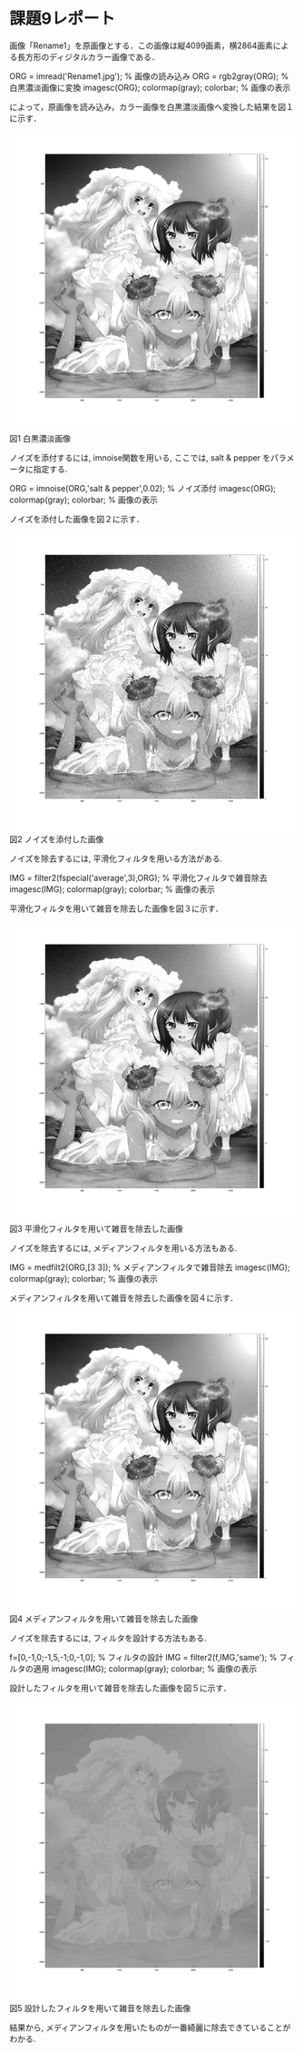 # 課題9レポート

画像「Rename1」を原画像とする．この画像は縦4099画素，横2864画素による長方形のディジタルカラー画像である．

ORG = imread('Rename1.jpg'); % 画像の読み込み
ORG = rgb2gray(ORG); % 白黒濃淡画像に変換
imagesc(ORG); colormap(gray); colorbar; % 画像の表示

によって，原画像を読み込み，カラー画像を白黒濃淡画像へ変換した結果を図１に示す．

![原画像](https://github.com/shui16ec/lecture_image_processing/blob/master/image/kadai9_1.png?raw=true)  
図1 白黒濃淡画像

ノイズを添付するには, imnoise関数を用いる, ここでは, salt & pepper をパラメータに指定する. 

ORG = imnoise(ORG,'salt & pepper',0.02); % ノイズ添付
imagesc(ORG); colormap(gray); colorbar; % 画像の表示

ノイズを添付した画像を図２に示す．

![原画像](https://github.com/shui16ec/lecture_image_processing/blob/master/image/kadai9_2.png?raw=true)  
図2 ノイズを添付した画像

ノイズを除去するには, 平滑化フィルタを用いる方法がある. 

IMG = filter2(fspecial('average',3),ORG); % 平滑化フィルタで雑音除去
imagesc(IMG); colormap(gray); colorbar; % 画像の表示

平滑化フィルタを用いて雑音を除去した画像を図３に示す．

![原画像](https://github.com/shui16ec/lecture_image_processing/blob/master/image/kadai9_3.png?raw=true)  
図3 平滑化フィルタを用いて雑音を除去した画像

ノイズを除去するには, メディアンフィルタを用いる方法もある. 

IMG = medfilt2(ORG,[3 3]); % メディアンフィルタで雑音除去
imagesc(IMG); colormap(gray); colorbar; % 画像の表示

メディアンフィルタを用いて雑音を除去した画像を図４に示す．

![原画像](https://github.com/shui16ec/lecture_image_processing/blob/master/image/kadai9_4.png?raw=true)  
図4 メディアンフィルタを用いて雑音を除去した画像

ノイズを除去するには, フィルタを設計する方法もある. 

f=[0,-1,0;-1,5,-1;0,-1,0]; % フィルタの設計
IMG = filter2(f,IMG,'same'); % フィルタの適用
imagesc(IMG); colormap(gray); colorbar; % 画像の表示

設計したフィルタを用いて雑音を除去した画像を図５に示す．

![原画像](https://github.com/shui16ec/lecture_image_processing/blob/master/image/kadai9_5.png?raw=true)  
図5 設計したフィルタを用いて雑音を除去した画像

結果から, メディアンフィルタを用いたものが一番綺麗に除去できていることがわかる. 